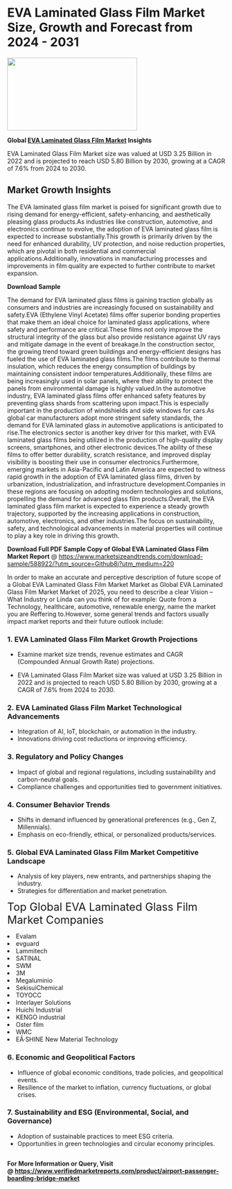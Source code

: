 <H1>EVA Laminated Glass Film Market Size, Growth and Forecast from 2024 - 2031</H1><img class="aligncenter size-medium wp-image-584254" src="https://thirdeyenews.in/wp-content/uploads/2024/09/Global-Market-Research-300x168.jpeg" alt="" width="300" height="168" /><p><strong>Global&nbsp;<a href="https://www.marketsizeandtrends.com/download-sample/588922/?utm_source=Github8j?utm_medium=220">EVA Laminated Glass Film Market</a> Insights</strong></p><p>EVA Laminated Glass Film Market size was valued at USD 3.25 Billion in 2022 and is projected to reach USD 5.80 Billion by 2030, growing at a CAGR of 7.6% from 2024 to 2030.</p><p><h2>Market Growth Insights</h2> <p>The EVA laminated glass film market is poised for significant growth due to rising demand for energy-efficient, safety-enhancing, and aesthetically pleasing glass products.As industries like construction, automotive, and electronics continue to evolve, the adoption of EVA laminated glass film is expected to increase substantially.This growth is primarily driven by the need for enhanced durability, UV protection, and noise reduction properties, which are pivotal in both residential and commercial applications.Additionally, innovations in manufacturing processes and improvements in film quality are expected to further contribute to market expansion.</p> <p><strong>Download Sample</strong></p> <p>The demand for EVA laminated glass films is gaining traction globally as consumers and industries are increasingly focused on sustainability and safety.EVA (Ethylene Vinyl Acetate) films offer superior bonding properties that make them an ideal choice for laminated glass applications, where safety and performance are critical.These films not only improve the structural integrity of the glass but also provide resistance against UV rays and mitigate damage in the event of breakage.In the construction sector, the growing trend toward green buildings and energy-efficient designs has fueled the use of EVA laminated glass films.The films contribute to thermal insulation, which reduces the energy consumption of buildings by maintaining consistent indoor temperatures.Additionally, these films are being increasingly used in solar panels, where their ability to protect the panels from environmental damage is highly valued.In the automotive industry, EVA laminated glass films offer enhanced safety features by preventing glass shards from scattering upon impact.This is especially important in the production of windshields and side windows for cars.As global car manufacturers adopt more stringent safety standards, the demand for EVA laminated glass in automotive applications is anticipated to rise.The electronics sector is another key driver for this market, with EVA laminated glass films being utilized in the production of high-quality display screens, smartphones, and other electronic devices.The ability of these films to offer better durability, scratch resistance, and improved display visibility is boosting their use in consumer electronics.Furthermore, emerging markets in Asia-Pacific and Latin America are expected to witness rapid growth in the adoption of EVA laminated glass films, driven by urbanization, industrialization, and infrastructure development.Companies in these regions are focusing on adopting modern technologies and solutions, propelling the demand for advanced glass film products.Overall, the EVA laminated glass film market is expected to experience a steady growth trajectory, supported by the increasing applications in construction, automotive, electronics, and other industries.The focus on sustainability, safety, and technological advancements in material properties will continue to play a key role in driving this growth.<p><span class=""><strong>Download Full PDF Sample Copy of Global EVA Laminated Glass Film Market Report</strong> @ <a href="https://www.marketsizeandtrends.com/download-sample/588922/?utm_source=Github8j?utm_medium=220" target="_blank">https://www.marketsizeandtrends.com/download-sample/588922/?utm_source=Github8j?utm_medium=220</a></span></p><p>In order to make an accurate and perceptive description of future scope of a Global&nbsp;EVA Laminated Glass Film Market Market as Global&nbsp;EVA Laminated Glass Film Market Market of 2025, you need to describe a clear Vision &ndash; What Industry or Linda can you think of for example: Quote from a Technology, healthcare, automotive, renewable energy, name the market you are Reffering to.However, some general trends and factors usually impact market reports and their future outlook include:</p><h3>1.&nbsp;<strong>EVA Laminated Glass Film Market Growth Projections</strong></h3><ul><li>Examine market size trends, revenue estimates and CAGR (Compounded Annual Growth Rate) projections.</li><li><p>EVA Laminated Glass Film Market size was valued at USD 3.25 Billion in 2022 and is projected to reach USD 5.80 Billion by 2030, growing at a CAGR of 7.6% from 2024 to 2030.</p></li></ul><h3>2.&nbsp;<strong>EVA Laminated Glass Film Market Technological Advancements</strong></h3><ul><li>Integration of AI, IoT, blockchain, or automation in the industry.</li><li>Innovations driving cost reductions or improving efficiency.</li></ul><h3>3.&nbsp;<strong>Regulatory and Policy Changes</strong></h3><ul><li>Impact of global and regional regulations, including sustainability and carbon-neutral goals.</li><li>Compliance challenges and opportunities tied to government initiatives.</li></ul><h3>4.&nbsp;<strong>Consumer Behavior Trends</strong></h3><ul><li>Shifts in demand influenced by generational preferences (e.g., Gen Z, Millennials).</li><li>Emphasis on eco-friendly, ethical, or personalized products/services.</li></ul><h3>5.&nbsp;<strong>Global EVA Laminated Glass Film Market Competitive Landscape</strong></h3><ul><li>Analysis of key players, new entrants, and partnerships shaping the industry.</li><li>Strategies for differentiation and market penetration.</li></ul><p data-pm-slice="1 1 []"><span style="color: inherit; font-family: inherit; font-size: 25px;">Top Global EVA Laminated Glass Film Market Companies</span></p><div class="" data-test-id=""><p><li>Evalam</li><li> evguard</li><li> Lammitech</li><li> SATINAL</li><li> SWM</li><li> 3M</li><li> Megaluminio</li><li> SekisuiChemical</li><li> TOYOCC</li><li> Interlayer Solutions</li><li> Huichi Industrial</li><li> KENGO industrial</li><li> Oster film</li><li> WMC</li><li> EÂ·SHINE New Material Technology</li></p></div><h3>6.&nbsp;<strong>Economic and Geopolitical Factors</strong></h3><ul><li>Influence of global economic conditions, trade policies, and geopolitical events.</li><li>Resilience of the market to inflation, currency fluctuations, or global crises.</li></ul><h3>7.&nbsp;<strong>Sustainability and ESG (Environmental, Social, and Governance)</strong></h3><ul><li>Adoption of sustainable practices to meet ESG criteria.</li><li>Opportunities in green technologies and circular economy principles.</li></ul><h2><strong style="font-size: 14px;">For More Information or Query, Visit @&nbsp;</strong><a style="background-color: #ffffff; font-size: 14px;" href="https://www.marketsizeandtrends.com/report/eva-laminated-glass-film-market/" target="_blank">https://www.verifiedmarketreports.com/product/airport-passenger-boarding-bridge-market</a></h2>